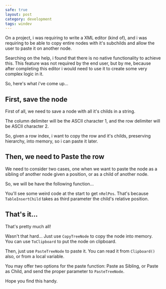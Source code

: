 ```yaml
---
safe: true
layout: post
category: development
tags: windev
---
```


On a project, i was requiring to write a XML editor (kind of), and i was
requiring to be able to copy entire nodes with it's subchilds and allow the
user to paste it on another node.

Searching on the help, i found that there is no native functionality to achieve
this. This feature was not required by the end user, but by me, because
after completing this editor i would need to use it to create some very complex
logic in it.

So, here's what i've come up...

## First, save the node

First of all, we need to save a node with all it's childs in a string.

The column delimiter will be the ASCII character 1, and the row delimiter will be ASCII character 2.

So, given a row index, i want to copy the row and it's childs, preserving hierarchy, into memory, so i can paste it later.

<script src="https://gist.github.com/1608418.js?file=gistfile1.txt"></script>

## Then, we need to Paste the row

We need to consider two cases, one when we want to paste the node as a sibling
of another node given a position, or as a child of another node.

So, we will be have the following function...

<script src="https://gist.github.com/1608418.js?file=gistfile1.txt"></script>

You'll see some weird code at the start to get `nRelPos`. That's because `TableInsertChild` takes as third parameter the child's relative position.

## That's it...

That's pretty much all!

Wasn't that hard... Just use `CopyTreeNode` to copy the node into memory. You can use `ToClipboard` to put the node on clipboard.

Then, just use `PasteTreeNode` to paste it. You can read it from `Clipboard()` also, or from a local variable.

You may offer two options for the paste function: Paste as Sibling, or Paste as Child, and send the proper parameter to `PasteTreeNode`.

Hope you find this handy.

